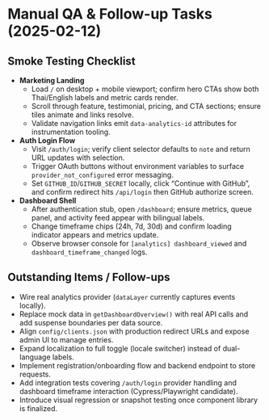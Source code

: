 # Manual QA & Follow-up Tasks (2025-02-12)

## Smoke Testing Checklist
- **Marketing Landing**
  - Load `/` on desktop + mobile viewport; confirm hero CTAs show both Thai/English labels and metric cards render.
  - Scroll through feature, testimonial, pricing, and CTA sections; ensure tiles animate and links resolve.
  - Validate navigation links emit `data-analytics-id` attributes for instrumentation tooling.
- **Auth Login Flow**
  - Visit `/auth/login`; verify client selector defaults to `note` and return URL updates with selection.
  - Trigger OAuth buttons without environment variables to surface `provider_not_configured` error messaging.
  - Set `GITHUB_ID`/`GITHUB_SECRET` locally, click “Continue with GitHub”, and confirm redirect hits `/api/login` then GitHub authorize screen.
- **Dashboard Shell**
  - After authentication stub, open `/dashboard`; ensure metrics, queue panel, and activity feed appear with bilingual labels.
  - Change timeframe chips (24h, 7d, 30d) and confirm loading indicator appears and metrics update.
  - Observe browser console for `[analytics] dashboard_viewed` and `dashboard_timeframe_changed` logs.

## Outstanding Items / Follow-ups
- Wire real analytics provider (`dataLayer` currently captures events locally).
- Replace mock data in `getDashboardOverview()` with real API calls and add suspense boundaries per data source.
- Align `config/clients.json` with production redirect URLs and expose admin UI to manage entries.
- Expand localization to full toggle (locale switcher) instead of dual-language labels.
- Implement registration/onboarding flow and backend endpoint to store requests.
- Add integration tests covering `/auth/login` provider handling and dashboard timeframe interaction (Cypress/Playwright candidate).
- Introduce visual regression or snapshot testing once component library is finalized.
